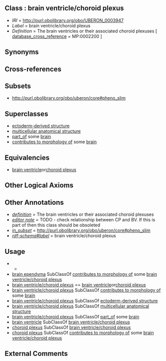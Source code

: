 
## Class : brain ventricle/choroid plexus

 * *IRI* = http://purl.obolibrary.org/obo/UBERON_0003947
 * *Label* = brain ventricle/choroid plexus
 * *Definition* = The brain ventricles or their associated choroid plexuses [ [database_cross_reference](../../ef/oboInOwl#hasDbXref.md) = MP:0002200 ]

## Synonyms


## Cross-references


## Subsets

 * http://purl.obolibrary.org/obo/uberon/core#pheno_slim

## Superclasses

 * [ectoderm-derived structure](../../UBERON/21/UBERON_0004121.md)
 * [multicellular anatomical structure](../../UBERON/00/UBERON_0010000.md)
 * [part_of](../../BFO/50/BFO_0000050.md) some [brain](../../UBERON/55/UBERON_0000955.md)
 * [contributes to morphology of](../../RO/33/RO_0002433.md) some [brain](../../UBERON/55/UBERON_0000955.md)

## Equivalencies

 * [brain ventricle](../../UBERON/86/UBERON_0004086.md)or[choroid plexus](../../UBERON/86/UBERON_0001886.md)

## Other Logical Axioms


## Other Annotations

 * *[definition](../../IAO/15/IAO_0000115.md)* = The brain ventricles or their associated choroid plexuses
 * *[editor note](../../IAO/16/IAO_0000116.md)* = TODO - check relationship between CP and BV. If this is part of then this class should be obsoleted
 * *[in_subset](../../et/oboInOwl#inSubset.md)* = http://purl.obolibrary.org/obo/uberon/core#pheno_slim
 * *[rdf-schema#label](../../el/rdf-schema#label.md)* = brain ventricle/choroid plexus

## Usage

 * -
 * [brain ependyma](../../UBERON/57/UBERON_0005357.md) SubClassOf [contributes to morphology of](../../RO/33/RO_0002433.md) some [brain ventricle/choroid plexus](../../UBERON/47/UBERON_0003947.md)
 * [brain ventricle/choroid plexus](../../UBERON/47/UBERON_0003947.md) == [brain ventricle](../../UBERON/86/UBERON_0004086.md)or[choroid plexus](../../UBERON/86/UBERON_0001886.md)
 * [brain ventricle/choroid plexus](../../UBERON/47/UBERON_0003947.md) SubClassOf [contributes to morphology of](../../RO/33/RO_0002433.md) some [brain](../../UBERON/55/UBERON_0000955.md)
 * [brain ventricle/choroid plexus](../../UBERON/47/UBERON_0003947.md) SubClassOf [ectoderm-derived structure](../../UBERON/21/UBERON_0004121.md)
 * [brain ventricle/choroid plexus](../../UBERON/47/UBERON_0003947.md) SubClassOf [multicellular anatomical structure](../../UBERON/00/UBERON_0010000.md)
 * [brain ventricle/choroid plexus](../../UBERON/47/UBERON_0003947.md) SubClassOf [part_of](../../BFO/50/BFO_0000050.md) some [brain](../../UBERON/55/UBERON_0000955.md)
 * [brain ventricle](../../UBERON/86/UBERON_0004086.md) SubClassOf [brain ventricle/choroid plexus](../../UBERON/47/UBERON_0003947.md)
 * [choroid plexus](../../UBERON/86/UBERON_0001886.md) SubClassOf [brain ventricle/choroid plexus](../../UBERON/47/UBERON_0003947.md)
 * [choroid plexus](../../UBERON/86/UBERON_0001886.md) SubClassOf [contributes to morphology of](../../RO/33/RO_0002433.md) some [brain ventricle/choroid plexus](../../UBERON/47/UBERON_0003947.md)

## External Comments

